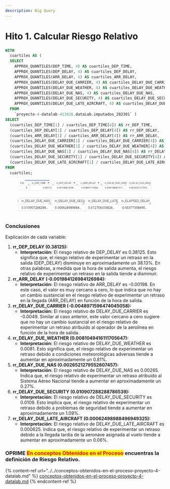 ```yaml
---
description: Big Query
---
```


# Hito 1. Calcular Riesgo Relativo

```sql
WITH
  cuartiles AS (
  SELECT
    APPROX_QUANTILES(DEP_TIME, 4) AS cuartiles_DEP_TIME,
    APPROX_QUANTILES(DEP_DELAY, 4) AS cuartiles_DEP_DELAY,
    APPROX_QUANTILES(ARR_DELAY, 4) AS cuartiles_ARR_DELAY,
    APPROX_QUANTILES(DELAY_DUE_CARRIER, 4) AS cuartiles_DELAY_DUE_CARRIER,
    APPROX_QUANTILES(DELAY_DUE_WEATHER, 4) AS cuartiles_DELAY_DUE_WEATHER,
    APPROX_QUANTILES(DELAY_DUE_NAS, 4) AS cuartiles_DELAY_DUE_NAS,
    APPROX_QUANTILES(DELAY_DUE_SECURITY, 4) AS cuartiles_DELAY_DUE_SECURITY,
    APPROX_QUANTILES(DELAY_DUE_LATE_AIRCRAFT, 4) AS cuartiles_DELAY_DUE_LATE_AIRCRAFT
  FROM
    `proyecto-4-datalab-413416.dataLab.imputados_202301` )
SELECT
  (cuartiles_DEP_TIME[1] / cuartiles_DEP_TIME[4]) AS rr_DEP_TIME,
  (cuartiles_DEP_DELAY[1] / cuartiles_DEP_DELAY[4]) AS rr_DEP_DELAY,
  (cuartiles_ARR_DELAY[1] / cuartiles_ARR_DELAY[4]) AS rr_ARR_DELAY,
  (cuartiles_DELAY_DUE_CARRIER[1] / cuartiles_DELAY_DUE_CARRIER[4]) AS rr_DELAY_DUE_CARRIER,
  (cuartiles_DELAY_DUE_WEATHER[1] / cuartiles_DELAY_DUE_WEATHER[4]) AS rr_DELAY_DUE_WEATHER,
  (cuartiles_DELAY_DUE_NAS[1] / cuartiles_DELAY_DUE_NAS[4]) AS rr_DELAY_DUE_NAS,
  (cuartiles_DELAY_DUE_SECURITY[1] / cuartiles_DELAY_DUE_SECURITY[4]) AS rr_DELAY_DUE_SECURITY,
  (cuartiles_DELAY_DUE_LATE_AIRCRAFT[1] / cuartiles_DELAY_DUE_LATE_AIRCRAFT[4]) AS rr_DELAY_DUE_LATE_AIRCRAFT 
FROM
  cuartiles;
```

<figure><img src="../../.gitbook/assets/image (8).png" alt=""><figcaption></figcaption></figure>

<figure><img src="../../.gitbook/assets/image (9).png" alt=""><figcaption></figcaption></figure>

### Conclusiones

Explicación de cada variable:

1. **rr\_DEP\_DELAY (0.38125):**
   * **Interpretación:** El riesgo relativo de DEP\_DELAY es 0.38125. Esto significa que, el riesgo relativo de experimentar un retraso en la salida (DEP\_DELAY) disminuye en aproximadamente un 38.13%. En otras palabras, a medida que la hora de salida aumenta, el riesgo relativo de experimentar un retraso en la salida tiende a disminuir.
2. **rr\_ARR\_DELAY (-0.001984126984126984):**
   * **Interpretación:** El riesgo relativo de ARR\_DELAY es -0.00198. En este caso, el valor es muy cercano a cero, lo que indica que no hay un cambio sustancial en el riesgo relativo de experimentar un retraso en la llegada (ARR\_DELAY) en función de la hora de salida.
3. **rr\_DELAY\_DUE\_CARRIER (-0.0048971596474045058):**
   * **Interpretación:** El riesgo relativo de DELAY\_DUE\_CARRIER es -0.0049. Similar al caso anterior, este valor cercano a cero sugiere que no hay un cambio sustancial en el riesgo relativo de experimentar un retraso atribuido al operador de la aerolínea en función de la hora de salida.
4. **rr\_DELAY\_DUE\_WEATHER (0.0081049416111705647):**
   * **Interpretación:** El riesgo relativo de DELAY\_DUE\_WEATHER es 0.0081. Esto significa que, el riesgo relativo de experimentar un retraso debido a condiciones meteorológicas adversas tiende a aumentar en aproximadamente un 0.81%.
5. **rr\_DELAY\_DUE\_NAS (0.0026521279552607457):**
   * **Interpretación:** El riesgo relativo de DELAY\_DUE\_NAS es 0.00265. Indica que, el riesgo relativo de experimentar un retraso atribuido al Sistema Aéreo Nacional tiende a aumentar en aproximadamente un 0.27%.
6. **rr\_DELAY\_DUE\_SECURITY (0.010907288288786539):**
   * **Interpretación:** El riesgo relativo de DELAY\_DUE\_SECURITY es 0.0109. Esto implica que, el riesgo relativo de experimentar un retraso debido a problemas de seguridad tiende a aumentar en aproximadamente un 1.09%.
7. **rr\_DELAY\_DUE\_LATE\_AIRCRAFT (0.00062498988496949325):**
   * **Interpretación:** El riesgo relativo de DELAY\_DUE\_LATE\_AIRCRAFT es 0.000625. Indica que, el riesgo relativo de experimentar un retraso debido a la llegada tardía de la aeronave asignada al vuelo tiende a aumentar en aproximadamente un 0.06%.

### OPRIME <mark style="color:red;">En conceptos Obtenidos en el Proceso</mark> encuentras la definición de Riesgo Relativo.&#x20;

{% content-ref url="../../conceptos-obtenidos-en-el-proceso-proyecto-4-datalab.md" %}
[conceptos-obtenidos-en-el-proceso-proyecto-4-datalab.md](../../conceptos-obtenidos-en-el-proceso-proyecto-4-datalab.md)
{% endcontent-ref %}
